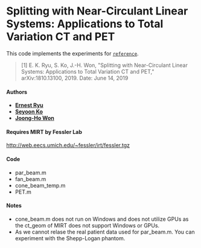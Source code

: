 # Splitting with Near-Circulant Linear Systems: Applications to Total Variation CT and PET

This code implements the experiments for [`reference`](https://arxiv.org/abs/1810.13100).

> [1] E. K. Ryu, S. Ko, J.-H. Won, "Splitting with Near-Circulant Linear Systems: Applications to Total Variation CT and PET," arXiv:1810.13100, 2019.
Date:  June 14, 2019

#### Authors
- [**Ernest Ryu**](http://www.math.ucla.edu/~eryu/)
- [**Seyoon Ko**](https://kose-y.github.io/)
- [**Joong-Ho Won**](https://sites.google.com/site/johannwon/)

#### Requires MIRT by Fessler Lab
http://web.eecs.umich.edu/~fessler/irt/fessler.tgz

#### Code
- par_beam.m
- fan_beam.m	
- cone_beam_temp.m
- PET.m

#### Notes 
- cone_beam.m does not run on Windows and does not utilize GPUs as the ct_geom of MIRT does not support Windows or GPUs.
- As we cannot relase the real patient data used for par_beam.m. You can experiment with the Shepp-Logan phantom.
